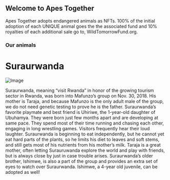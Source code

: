## Welcome to Apes Together

Apes Together adopts endangered animals as NFTs. 100% of the initial adoption of each UNIQUE animal goes the the associated fund and 10% royalties of each additional sale go to, WildTomorrowFund.org.



### Our animals



# Suraurwanda

![Image](https://i.imgur.com/p8ZAd5H.png)

Suraurwanda, meaning “visit Rwanda” in honor of the growing tourism sector in Rwanda, was born into Mafunzo’s group on Nov. 30, 2018. His mother is Taraja, and because Mafunzo is the only adult male of the group, we do not need genetic testing to prove he is the father.
Suraurwanda’s favorite playmate and best friend is Uhiriwe, the 1-year-old daughter of Ubuhamya. They were born just few months apart and are developing at same pace. They spend most of their time running and chasing each other, engaging in long wrestling games. Visitors frequently hear their loud laughter.
Suraurwanda is beginning to eat independently, but he cannot yet eat hard parts of the plants, so he limits his diet to leaves and soft stems, and still gets most of his nutrients from his mother’s milk. Taraja is a great mother, often letting Surauruwanda explore the world and play with friends, but is always close by just in case trouble arises.
Suraurwanda’s older brother, Ishimwe, is also a part of the group and provides an extra set of eyes to watch over Suraurwanda. Ishimwe, a 4-year old juvenile, can be adopted as well!


